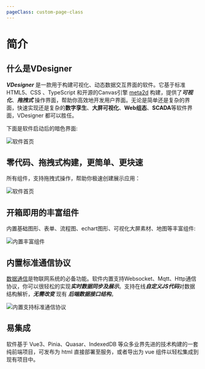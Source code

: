 ```yaml
---
pageClass: custom-page-class
---
```

# 简介

## 什么是VDesigner

***VDesigner*** 是一款用于构建可视化、动态数据交互界面的软件。它基于标准 HTML5、CSS 、TypeScript 和开源的Canvas引擎 [meta2d](https://github.com/le5le-com/meta2d.js) 构建，提供了***可视化***、***拖拽式*** 操作界面，帮助你高效地开发用户界面。无论是简单还是复杂的界面，快速实现还是复杂的**数字孪生**、**大屏可视化**、**Web组态**、**SCADA**等软件界面，VDesigner 都可以胜任。

下面是软件启动后的暗色界面:

![软件首页](/images/screenshot/guide/index.png)

## 零代码、拖拽式构建，更简单、更块速

所有组件，支持拖拽式操作，帮助你极速创建展示应用：

![软件首页](/images/screenshot/guide/drag.gif)


## 开箱即用的丰富组件

内置基础图形、表单、流程图、echart图形、可视化大屏素材、地图等丰富组件:

![内置丰富组件](/images/screenshot/guide/components.gif)

## 内置标准通信协议

[数据通信](../concept/data.md)是物联网系统的必备功能。软件内置支持Websocket、Mqtt、Http通信协议，你可以很轻松的实现***实时数据同步及展示***。支持在线***自定义JS代码***对数据结构解析，***无需改变*** 现有 ***后端数据接口结构***。

![内置支持标准通信协议](/images/screenshot/guide/comm.gif)

## 易集成

软件基于 Vue3、Pinia、Quasar、IndexedDB 等众多业界先进的技术构建的一套纯前端项目，可发布为 html 直接部署至服务，或者导出为 vue 组件以轻松集成到现有项目中。
